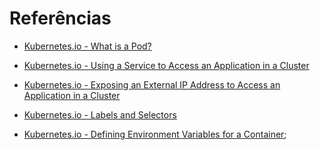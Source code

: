 # Referências

- [Kubernetes.io - What is a Pod?](https://kubernetes.io/docs/concepts/workloads/pods/pod/)

- [Kubernetes.io - Using a Service to Access an Application in a Cluster](https://kubernetes.io/docs/tutorials/stateless-application/expose-external-ip-address-service/)

- [Kubernetes.io - Exposing an External IP Address to Access an Application in a Cluster](https://kubernetes.io/docs/tutorials/stateless-application/expose-external-ip-address/)

- [Kubernetes.io - Labels and Selectors](https://kubernetes.io/docs/concepts/overview/working-with-objects/labels/)

- [Kubernetes.io - Defining Environment Variables for a Container](https://kubernetes.io/docs/tasks/configure-pod-container/define-environment-variable-container/);
